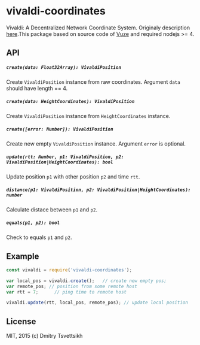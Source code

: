# vivaldi-coordinates
Vivaldi: A Decentralized Network Coordinate System. Originaly description [here](https://www.cs.umd.edu/class/spring2007/cmsc711/papers/vivaldi.pdf).This package based on source code of [Vuze](https://vuze.com/) and required nodejs >= 4.

## API

##### `create(data: Float32Array): VivaldiPosition`
Create `VivaldiPosition` instance from raw coordinates. Argument `data` should have length == 4.

##### `create(data: HeightCoordinates): VivaldiPosition`
Create `VivaldiPosition` instance from `HeightCoordinates` instance.

##### `create([error: Number]): VivaldiPosition`
Create new empty `VivaldiPosition` instance. Argument `error` is optional.

##### `update(rtt: Number, p1: VivaldiPosition, p2: VivaldiPosition|HeightCoordinates): bool`
Update position `p1` with other position `p2` and time `rtt`.

##### `distance(p1: VivaldiPosition, p2: VivaldiPosition|HeightCoordinates): number`
Calculate distace between `p1` and `p2`.

##### `equals(p1, p2): bool`
Check to equals `p1` and `p2`.

## Example
```js
const vivaldi = require('vivaldi-coordinates');

var local_pos = vivaldi.create();	// create new empty pos;
var remote_pos;	// position from some remote host
var rtt = 7;	  // ping time to remote host

vivaldi.update(rtt, local_pos, remote_pos);	// update local position
```

## License
MIT, 2015 (c) Dmitry Tsvettsikh